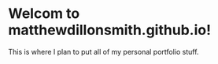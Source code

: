 # Welcom to matthewdillonsmith.github.io!

This is where I plan to put all of my personal portfolio stuff.
